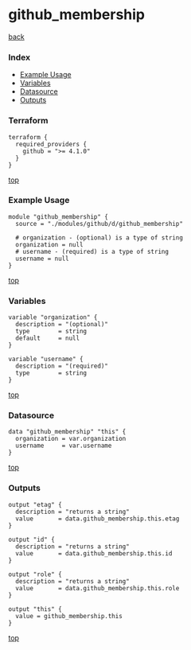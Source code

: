 # github_membership

[back](../github.md)

### Index

- [Example Usage](#example-usage)
- [Variables](#variables)
- [Datasource](#datasource)
- [Outputs](#outputs)

### Terraform

```hcl
terraform {
  required_providers {
    github = ">= 4.1.0"
  }
}
```

[top](#index)

### Example Usage

```hcl
module "github_membership" {
  source = "./modules/github/d/github_membership"

  # organization - (optional) is a type of string
  organization = null
  # username - (required) is a type of string
  username = null
}
```

[top](#index)

### Variables

```hcl
variable "organization" {
  description = "(optional)"
  type        = string
  default     = null
}

variable "username" {
  description = "(required)"
  type        = string
}
```

[top](#index)

### Datasource

```hcl
data "github_membership" "this" {
  organization = var.organization
  username     = var.username
}
```

[top](#index)

### Outputs

```hcl
output "etag" {
  description = "returns a string"
  value       = data.github_membership.this.etag
}

output "id" {
  description = "returns a string"
  value       = data.github_membership.this.id
}

output "role" {
  description = "returns a string"
  value       = data.github_membership.this.role
}

output "this" {
  value = github_membership.this
}
```

[top](#index)